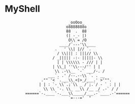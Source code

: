# MyShell
                                _ooOoo_  
                               o8888888o  
                               88  .  88  
                               (| -_- |)  
                                O\\ = /O  
                            ____/`---'\\____  
                          .   ' \\| |// `.
                           / \\||| : |||// \\  
                         / _||||| -:- |||||- \\  
                           | | \\\\\\ - /// | |  
                         | \\_| ''\\---/'' | |  
                          \\ .-\\__ `-` ___/-. /  
                       ___`. .' /--.--\\ `. . __  
                    ."" '< `.___\\_<|>_/___.' >'"".  
                   | | : `- \\`.;`\\ _ /`;.`/ - ` : | |  
                     \\ \\ `-. \\_ __\\ /__ _/ .-` / /  
             ======`-.____`-.___\\_____/___.-`____.-'======  
                                `=---='  "
